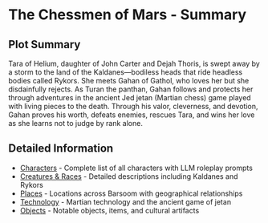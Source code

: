 # The Chessmen of Mars - Summary

## Plot Summary

Tara of Helium, daughter of John Carter and Dejah Thoris, is swept away by a storm to the land of the Kaldanes—bodiless heads that ride headless bodies called Rykors. She meets Gahan of Gathol, who loves her but she disdainfully rejects. As Turan the panthan, Gahan follows and protects her through adventures in the ancient Jed jetan (Martian chess) game played with living pieces to the death. Through his valor, cleverness, and devotion, Gahan proves his worth, defeats enemies, rescues Tara, and wins her love as she learns not to judge by rank alone.

## Detailed Information

- [Characters](CHARACTERS.md) - Complete list of all characters with LLM roleplay prompts
- [Creatures & Races](CREATURES.md) - Detailed descriptions including Kaldanes and Rykors
- [Places](PLACES.md) - Locations across Barsoom with geographical relationships
- [Technology](TECHS.md) - Martian technology and the ancient game of jetan
- [Objects](OBJECTS.md) - Notable objects, items, and cultural artifacts
